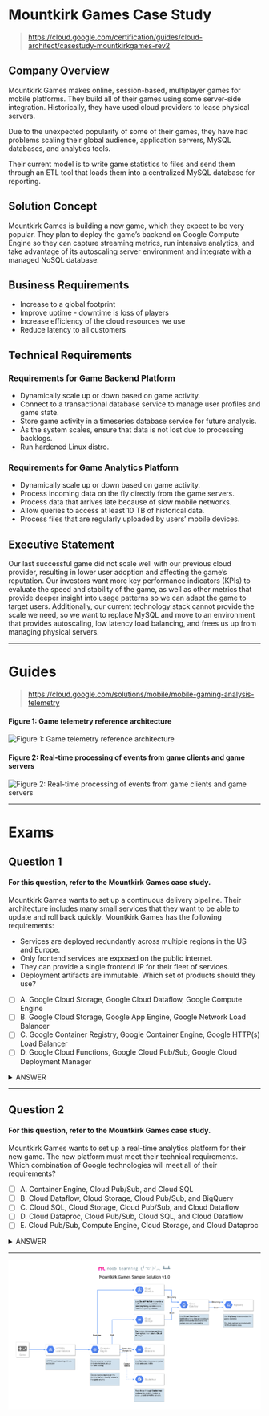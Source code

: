 # Mountkirk Games Case Study
> https://cloud.google.com/certification/guides/cloud-architect/casestudy-mountkirkgames-rev2
## Company Overview
Mountkirk Games makes online, session-based, multiplayer games for mobile platforms. They build all of their games using some server-side integration. Historically, they have used cloud providers to lease physical servers.

Due to the unexpected popularity of some of their games, they have had problems scaling their global audience, application servers, MySQL databases, and analytics tools.

Their current model is to write game statistics to files and send them through an ETL tool that loads them into a centralized MySQL database for reporting.

## Solution Concept
Mountkirk Games is building a new game, which they expect to be very popular. They plan to deploy the game’s backend on Google Compute Engine so they can capture streaming metrics, run intensive analytics, and take advantage of its autoscaling server environment and integrate with a managed NoSQL database.

## Business Requirements

- Increase to a global footprint
- Improve uptime - downtime is loss of players
- Increase efficiency of the cloud resources we use
- Reduce latency to all customers

## Technical Requirements
### Requirements for Game Backend Platform

- Dynamically scale up or down based on game activity.
- Connect to a transactional database service to manage user profiles and game state.
- Store game activity in a timeseries database service for future analysis.
- As the system scales, ensure that data is not lost due to processing backlogs.
- Run hardened Linux distro.

### Requirements for Game Analytics Platform

- Dynamically scale up or down based on game activity.
- Process incoming data on the fly directly from the game servers.
- Process data that arrives late because of slow mobile networks.
- Allow queries to access at least 10 TB of historical data.
- Process files that are regularly uploaded by users’ mobile devices.

## Executive Statement
Our last successful game did not scale well with our previous cloud provider, resulting in lower user adoption and affecting the game’s reputation. Our investors want more key performance indicators (KPIs) to evaluate the speed and stability of the game, as well as other metrics that provide deeper insight into usage patterns so we can adapt the game to target users. Additionally, our current technology stack cannot provide the scale we need, so we want to replace MySQL and move to an environment that provides autoscaling, low latency load balancing, and frees us up from managing physical servers.

---

# Guides
> https://cloud.google.com/solutions/mobile/mobile-gaming-analysis-telemetry
#### Figure 1: Game telemetry reference architecture
![Figure 1: Game telemetry reference architecture](https://cloud.google.com/solutions/mobile/images/telemetry-01-reference-architecture.png)
#### Figure 2: Real-time processing of events from game clients and game servers
![Figure 2: Real-time processing of events from game clients and game servers](https://cloud.google.com/solutions/mobile/images/telemetry-02-real-time-event-processing.png)

---

# Exams
## Question 1
#### For this question, refer to the Mountkirk Games case study.
Mountkirk Games wants to set up a continuous delivery pipeline. Their architecture includes many small services that they want to be able to update and roll back quickly. Mountkirk Games has the following requirements:
- Services are deployed redundantly across multiple regions in the US and Europe.
- Only frontend services are exposed on the public internet.
- They can provide a single frontend IP for their fleet of services.
- Deployment artifacts are immutable. Which set of products should they use?  
> 
- [ ] A. Google Cloud Storage, Google Cloud Dataflow, Google Compute Engine
- [ ] B. Google Cloud Storage, Google App Engine, Google Network Load Balancer
- [ ] C. Google Container Registry, Google Container Engine, Google HTTP(s) Load Balancer
- [ ] D. Google Cloud Functions, Google Cloud Pub/Sub, Google Cloud Deployment Manager

<details><summary>ANSWER</summary><b>
C. Google Container Registry, Google Container Engine, Google HTTP(s) Load Balancer
</b></details>

---
## Question 2
#### For this question, refer to the Mountkirk Games case study. 
Mountkirk Games wants to set up a real-time analytics platform for their new game. The new platform must meet their technical requirements. Which combination of Google technologies will meet all of their requirements?

- [ ] A. Container Engine, Cloud Pub/Sub, and Cloud SQL
- [ ] B. Cloud Dataflow, Cloud Storage, Cloud Pub/Sub, and BigQuery
- [ ] C. Cloud SQL, Cloud Storage, Cloud Pub/Sub, and Cloud Dataflow
- [ ] D. Cloud Dataproc, Cloud Pub/Sub, Cloud SQL, and Cloud Dataflow
- [ ] E. Cloud Pub/Sub, Compute Engine, Cloud Storage, and Cloud Dataproc

<details><summary>ANSWER</summary><b>
B. Cloud Dataflow, Cloud Storage, Cloud Pub/Sub, and BigQuery
</b></details>

---
![](./gcp-exams-mountkirk.png)